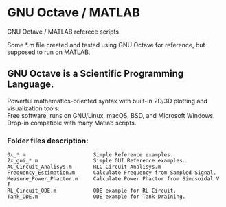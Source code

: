 # GNU Octave / MATLAB
GNU Octave / MATLAB referece scripts.

Some *.m file created and tested using GNU Octave for reference, but supposed to run on MATLAB.

## GNU Octave is a Scientific Programming Language.

Powerful mathematics-oriented syntax with built-in 2D/3D plotting and visualization tools.\
Free software, runs on GNU/Linux, macOS, BSD, and Microsoft Windows.\
Drop-in compatible with many Matlab scripts.

### Folder files description:

```
0x_*.m                      Simple Reference examples.
2x_gui_*.m                  Simple GUI Reference examples.
AC_Circuit_Analisys.m       RLC Circuit Analisys.m
Frequency_Estimation.m      Calculate Frequency from Sampled Signal.
Measure_Power_Phactor.m     Calculate Power Phactor from Sinusoidal V I.
RL_Circuit_ODE.m            ODE example for RL Circuit.
Tank_ODE.m                  ODE example for Tank Draining.
```




